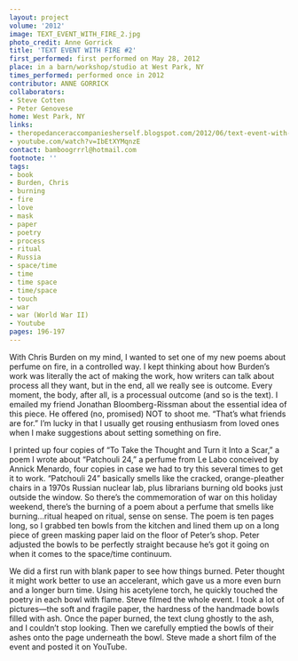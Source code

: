 ```yaml
---
layout: project
volume: '2012'
image: TEXT_EVENT_WITH_FIRE_2.jpg
photo_credit: Anne Gorrick
title: 'TEXT EVENT WITH FIRE #2'
first_performed: first performed on May 28, 2012
place: in a barn/workshop/studio at West Park, NY
times_performed: performed once in 2012
contributor: ANNE GORRICK
collaborators:
- Steve Cotten
- Peter Genovese
home: West Park, NY
links:
- theropedanceraccompaniesherself.blogspot.com/2012/06/text-event-with-fire-2.html
- youtube.com/watch?v=IbEtXYMqnzE
contact: bamboogrrrl@hotmail.com
footnote: ''
tags:
- book
- Burden, Chris
- burning
- fire
- love
- mask
- paper
- poetry
- process
- ritual
- Russia
- space/time
- time
- time space
- time/space
- touch
- war
- war (World War II)
- Youtube
pages: 196-197
---
```


With Chris Burden on my mind, I wanted to set one of my new poems about perfume on fire, in a controlled way. I kept thinking about how Burden’s work was literally the act of making the work, how writers can talk about process all they want, but in the end, all we really see is outcome. Every moment, the body, after all, is a processual outcome (and so is the text). I emailed my friend Jonathan Bloomberg-Rissman about the essential idea of this piece. He offered (no, promised) NOT to shoot me. “That’s what friends are for.” I’m lucky in that I usually get rousing enthusiasm from loved ones when I make suggestions about setting something on fire.

I printed up four copies of “To Take the Thought and Turn it Into a Scar,” a poem I wrote about “Patchouli 24,” a perfume from Le Labo conceived by Annick Menardo, four copies in case we had to try this several times to get it to work. “Patchouli 24” basically smells like the cracked, orange-pleather chairs in a 1970s Russian nuclear lab, plus librarians burning old books just outside the window. So there’s the commemoration of war on this holiday weekend, there’s the burning of a poem about a perfume that smells like burning...ritual heaped on ritual, sense on sense. The poem is ten pages long, so I grabbed ten bowls from the kitchen and lined them up on a long piece of green masking paper laid on the floor of Peter’s shop. Peter adjusted the bowls to be perfectly straight because he’s got it going on when it comes to the space/time continuum.

We did a first run with blank paper to see how things burned. Peter thought it might work better to use an accelerant, which gave us a more even burn and a longer burn time. Using his acetylene torch, he quickly touched the poetry in each bowl with flame. Steve filmed the whole event. I took a lot of pictures—the soft and fragile paper, the hardness of the handmade bowls filled with ash. Once the paper burned, the text clung ghostly to the ash, and I couldn’t stop looking. Then we carefully emptied the bowls of their ashes onto the page underneath the bowl. Steve made a short film of the event and posted it on YouTube.

